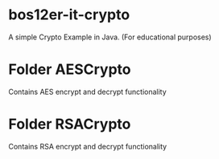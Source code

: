 # bos12er-it-crypto
A simple Crypto Example in Java. (For educational purposes)

# Folder AESCrypto
Contains AES encrypt and decrypt functionality

# Folder RSACrypto
Contains RSA encrypt and decrypt functionality
